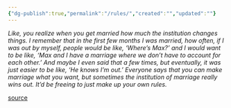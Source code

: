 ```yaml
---
{"dg-publish":true,"permalink":"/rules/","created":"","updated":""}
---
```


*Like, you realize when you get married how much the institution changes things. I remember that in the first few months I was married, how often, if I was out by myself, people would be like, ‘Where’s Max?’ and I would want to be like, ‘Max and I have a marriage where we don’t have to account for each other.’ And maybe I even said that a few times, but eventually, it was just easier to be like, ‘He knows I’m out.’ Everyone says that you can make marriage what you want, but sometimes the institution of marriage really wins out. It’d be freeing to just make up your own rules.*

[source](https://www.goodreads.com/book/show/48890225-detransition-baby)
